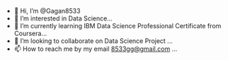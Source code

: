 - 👋 Hi, I’m @Gagan8533
- 👀 I’m interested in Data Science...
- 🌱 I’m currently learning IBM Data Science Professional Certificate from Coursera...
- 💞️ I’m looking to collaborate on Data Science Project ...
- 📫 How to reach me by my email 8533gg@gmail.com ...

<!---
Gagan8533/Gagan8533 is a ✨ special ✨ repository because its `README.md` (this file) appears on your GitHub profile.
You can click the Preview link to take a look at your changes.
--->
